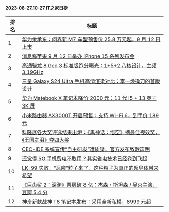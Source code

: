 #### 2023-08-27_10-27  IT之家日榜

| 排名 | 标题|
| --- | ---|
| 1 | [华为余承东：问界新 M7 车型预售价 25.8 万元起，9 月 12 日上市](https://www.ithome.com/0/714/953.htm) |
| 2 | [消息称苹果 9 月 12 日举办 iPhone 15 系列发布会](https://www.ithome.com/0/714/969.htm) |
| 3 | [高通骁龙 8 Gen 3 标准版跑分曝光：1+5+2 八核设计，主频 3.19GHz](https://www.ithome.com/0/714/944.htm) |
| 4 | [三星 Galaxy S24 Ultra 手机高清渲染对比：李一焕操刀的首版设计](https://www.ithome.com/0/714/962.htm) |
| 5 | [华为 Matebook X 笔记本降价 2000 元：11 代 i5 + 13 英寸 3K 屏](https://www.ithome.com/0/715/004.htm) |
| 6 | [小米路由器 AX3000T 开启预售：支持 Wi-Fi 6，到手价 189 元](https://www.ithome.com/0/714/964.htm) |
| 7 | [科隆展各大奖评选结果出炉：《黑神话：悟空》摘最佳视效奖，《王国之泪》夺四大奖](https://www.ithome.com/0/714/942.htm) |
| 8 | [CEC-IDE 系统宣传“自主研发”遭质疑，官方发布致歉声明](https://www.ithome.com/0/714/985.htm) |
| 9 | [还觉得 5G 手机费电不敢用？其实省电技术已经卷到飞起](https://www.ithome.com/0/715/020.htm) |
| 10 | [LK-99 失败，“恶魔”粒子来了，这种粒子为真正的超导体带来希望](https://www.ithome.com/0/715/001.htm) |
| 11 | [《巨齿鲨 2：深渊》票房破 8 亿：杰森・斯坦森 / 吴京主演，豆瓣 5.4 分](https://www.ithome.com/0/715/045.htm) |
| 12 | [神舟新款战神 T8 笔记本发布：采用全新私模，8999 元起](https://www.ithome.com/0/714/951.htm) |
